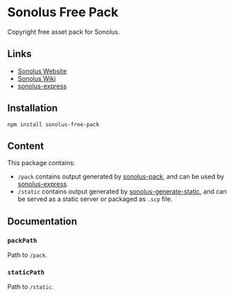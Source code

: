 # Sonolus Free Pack

Copyright free asset pack for Sonolus.

## Links

-   [Sonolus Website](https://sonolus.com)
-   [Sonolus Wiki](https://wiki.sonolus.com)
-   [sonolus-express](https://github.com/Sonolus/sonolus-express)

## Installation

```
npm install sonolus-free-pack
```

## Content

This package contains:

-   `/pack` contains output generated by [sonolus-pack](https://github.com/Sonolus/sonolus-pack), and can be used by [sonolus-express](https://github.com/Sonolus/sonolus-express).
-   `/static` contains output generated by [sonolus-generate-static](https://github.com/Sonolus/sonolus-generate-static), and can be served as a static server or packaged as `.scp` file.

## Documentation

### `packPath`

Path to `/pack`.

### `staticPath`

Path to `/static`.
